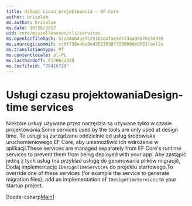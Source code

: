 ```yaml
---
title: Usługi czasu projektowania — EF Core
author: bricelam
ms.author: bricelam
ms.date: 10/26/2017
uid: core/miscellaneous/cli/services
ms.openlocfilehash: 57294ab41e7c251b1dafae9d573aa98676c5d939
ms.sourcegitcommit: cc0ff36e46e9ed3527638f7208000e8521faef2e
ms.translationtype: MT
ms.contentlocale: pl-PL
ms.lasthandoff: 03/06/2020
ms.locfileid: "78416729"
---
```

# <a name="design-time-services"></a><span data-ttu-id="b2069-102">Usługi czasu projektowania</span><span class="sxs-lookup"><span data-stu-id="b2069-102">Design-time services</span></span>

<span data-ttu-id="b2069-103">Niektóre usługi używane przez narzędzia są używane tylko w czasie projektowania.</span><span class="sxs-lookup"><span data-stu-id="b2069-103">Some services used by the tools are only used at design time.</span></span> <span data-ttu-id="b2069-104">Te usługi są zarządzane oddzielnie od usług środowiska uruchomieniowego EF Core, aby uniemożliwić ich wdrożenie w aplikacji.</span><span class="sxs-lookup"><span data-stu-id="b2069-104">These services are managed separately from EF Core's runtime services to prevent them from being deployed with your app.</span></span> <span data-ttu-id="b2069-105">Aby zastąpić jedną z tych usług (na przykład usługę do generowania plików migracji), Dodaj implementację `IDesignTimeServices` do projektu startowego.</span><span class="sxs-lookup"><span data-stu-id="b2069-105">To override one of these services (for example the service to generate migration files), add an implementation of `IDesignTimeServices` to your startup project.</span></span>

[!code-csharp[Main](../../../../samples/core/Miscellaneous/CommandLine/DesignTimeServices.cs)]
